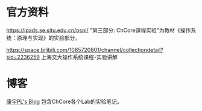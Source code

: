 # 官方资料
https://ipads.se.sjtu.edu.cn/ospi/
"第三部分: ChCore课程实验"为教材《操作系统：原理与实现》的实验部分。

https://space.bilibili.com/1085720801/channel/collectiondetail?sid=2236259
上海交大操作系统课程-实验讲解

# 博客
[康宇PL's Blog](https://www.cnblogs.com/kangyupl)
包含ChCore各个Lab的实验笔记。